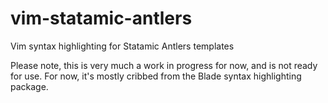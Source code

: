 # vim-statamic-antlers
Vim syntax highlighting for Statamic Antlers templates

Please note, this is very much a work in progress for now, and is not ready for use. For now, it's mostly cribbed from the Blade syntax highlighting package.
